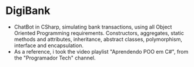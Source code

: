 # DigiBank
- ChatBot in CSharp, simulating bank transactions, using all Object Oriented Programming requirements. Constructors, aggregates, static methods and attributes, inheritance, abstract classes, polymorphism, interface and encapsulation.
- As a reference, i took the video playlist "Aprendendo POO em C#", from the "Programador Tech" channel.
